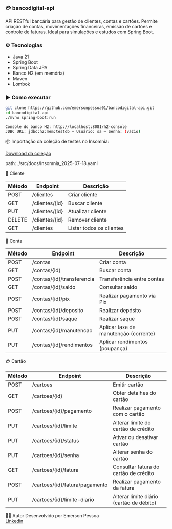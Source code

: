 ### 💳 bancodigital-api

API RESTful bancária para gestão de clientes, contas e cartões. Permite criação de contas, movimentações financeiras, emissão de cartões e controle de faturas. Ideal para simulações e estudos com Spring Boot.

### ⚙️ Tecnologias

- Java 21
- Spring Boot
- Spring Data JPA
- Banco H2 (em memória)
- Maven
- Lombok

### ▶️ Como executar

```bash
git clone https://github.com/emersonpessoa01/bancodigital-api.git
cd bancodigital-api
./mvnw spring-boot:run

Console do banco H2: http://localhost:8081/h2-console
JDBC URL: jdbc:h2:mem:testdb — Usuário: sa — Senha: (vazio)
```


📦 Importação da coleção de testes no Insomnia:

[Download da coleção](./src/docs/Insomnia_2025-07-18.yaml)

path: ./src/docs/Insomnia_2025-07-18.yaml

👤 Cliente

| Método | Endpoint       | Descrição                |
| ------ | -------------- | ------------------------ |
| POST   | /clientes      | Criar cliente            |
| GET    | /clientes/{id} | Buscar cliente           |
| PUT    | /clientes/{id} | Atualizar cliente        |
| DELETE | /clientes/{id} | Remover cliente          |
| GET    | /clientes      | Listar todos os clientes |

🏦 Conta

| Método | Endpoint                   | Descrição                             |
| ------ | -------------------------- | ------------------------------------- |
| POST   | /contas                    | Criar conta                           |
| GET    | /contas/{id}               | Buscar conta                          |
| POST   | /contas/{id}/transferencia | Transferência entre contas            |
| GET    | /contas/{id}/saldo         | Consultar saldo                       |
| POST   | /contas/{id}/pix           | Realizar pagamento via Pix            |
| POST   | /contas/{id}/deposito      | Realizar depósito                     |
| POST   | /contas/{id}/saque         | Realizar saque                        |
| PUT    | /contas/{id}/manutencao    | Aplicar taxa de manutenção (corrente) |
| PUT    | /contas/{id}/rendimentos   | Aplicar rendimentos (poupança)        |


💳 Cartão

| Método | Endpoint                       | Descrição                                |
| ------ | ------------------------------ | ---------------------------------------- |
| POST   | /cartoes                       | Emitir cartão                            |
| GET    | /cartoes/{id}                  | Obter detalhes do cartão                 |
| POST   | /cartoes/{id}/pagamento        | Realizar pagamento com o cartão          |
| PUT    | /cartoes/{id}/limite           | Alterar limite do cartão de crédito      |
| PUT    | /cartoes/{id}/status           | Ativar ou desativar cartão               |
| PUT    | /cartoes/{id}/senha            | Alterar senha do cartão                  |
| GET    | /cartoes/{id}/fatura           | Consultar fatura do cartão de crédito    |
| POST   | /cartoes/{id}/fatura/pagamento | Realizar pagamento da fatura             |
| PUT    | /cartoes/{id}/limite-diario    | Alterar limite diário (cartão de débito) |


🧑‍💻 Autor
Desenvolvido por Emerson Pessoa <br>
[Linkedin](https://www.linkedin.com/in/emersonpessoa01/)